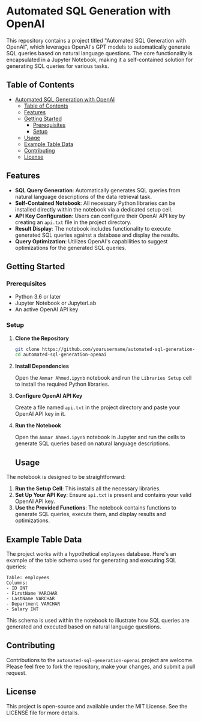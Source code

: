 # Automated SQL Generation with OpenAI

This repository contains a project titled "Automated SQL Generation with OpenAI", which leverages OpenAI's GPT models to automatically generate SQL queries based on natural language questions. The core functionality is encapsulated in a Jupyter Notebook, making it a self-contained solution for generating SQL queries for various tasks.

## Table of Contents

- [Automated SQL Generation with OpenAI](#automated-sql-generation-with-openai)
  - [Table of Contents](#table-of-contents)
  - [Features](#features)
  - [Getting Started](#getting-started)
    - [Prerequisites](#prerequisites)
    - [Setup](#setup)
  - [Usage](#usage)
  - [Example Table Data](#example-table-data)
  - [Contributing](#contributing)
  - [License](#license)

## Features

- **SQL Query Generation**: Automatically generates SQL queries from natural language descriptions of the data retrieval task.
- **Self-Contained Notebook**: All necessary Python libraries can be installed directly within the notebook via a dedicated setup cell.
- **API Key Configuration**: Users can configure their OpenAI API key by creating an `api.txt` file in the project directory.
- **Result Display**: The notebook includes functionality to execute generated SQL queries against a database and display the results.
- **Query Optimization**: Utilizes OpenAI's capabilities to suggest optimizations for the generated SQL queries.

## Getting Started

### Prerequisites

- Python 3.6 or later
- Jupyter Notebook or JupyterLab
- An active OpenAI API key

### Setup

1. **Clone the Repository**

   ```bash
   git clone https://github.com/yourusername/automated-sql-generation-openai.git
   cd automated-sql-generation-openai
   ```

2. **Install Dependencies**
   
   Open the `Ammar Ahmed.ipynb` notebook and run the `Libraries Setup` cell to install the required Python libraries.
3. **Configure OpenAI API Key**

    Create a file named `api.txt` in the project directory and paste your OpenAI API key in it.
4. **Run the Notebook**
   
   Open the `Ammar Ahmed.ipynb` notebook in Jupyter and run the cells to generate SQL queries based on natural language descriptions.

   ## Usage

The notebook is designed to be straightforward:

1. **Run the Setup Cell**: This installs all the necessary libraries.
2. **Set Up Your API Key**: Ensure `api.txt` is present and contains your valid OpenAI API key.
3. **Use the Provided Functions**: The notebook contains functions to generate SQL queries, execute them, and display results and optimizations.


## Example Table Data

The project works with a hypothetical `employees` database. Here's an example of the table schema used for generating and executing SQL queries:

```plaintext
Table: employees
Columns:
- ID INT
- FirstName VARCHAR
- LastName VARCHAR
- Department VARCHAR
- Salary INT
```

This schema is used within the notebook to illustrate how SQL queries are generated and executed based on natural language questions.

## Contributing

Contributions to the `automated-sql-generation-openai` project are welcome. Please feel free to fork the repository, make your changes, and submit a pull request.

## License

This project is open-source and available under the MIT License. See the LICENSE file for more details.